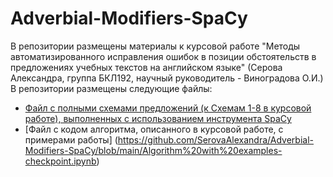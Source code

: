 # Adverbial-Modifiers-SpaCy
В репозитории размещены материалы к курсовой работе "Методы автоматизированного исправления ошибок в позиции обстоятельств в предложениях учебных текстов на английском языке" (Серова Александра, группа БКЛ192, научный руководитель - Виноградова О.И.)
В репозитории размещены следующие файлы:
* [Файл с полными схемами предложений (к Схемам 1-8 в курсовой работе), выполненных с использованием инструмента SpaCy](https://github.com/SerovaAlexandra/Adverbial-Modifiers-SpaCy/blob/main/Full%20Schemes%20(Schemes%201-8)-checkpoint.ipynb)
* [Файл с кодом алгоритма, описанного в курсовой работе, с примерами работы] (https://github.com/SerovaAlexandra/Adverbial-Modifiers-SpaCy/blob/main/Algorithm%20with%20examples-checkpoint.ipynb)

